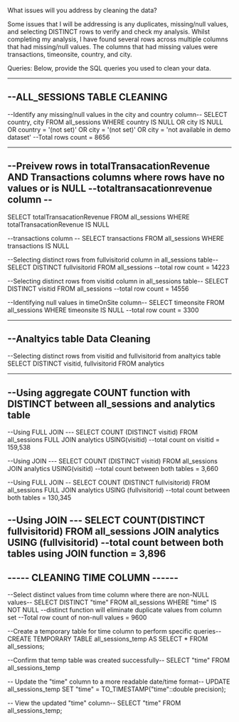 What issues will you address by cleaning the data?

Some issues that I will be addressing is any duplicates, missing/null values, and selecting DISTINCT rows to verify and check my analysis. Whilst completing my analysis, I have found several rows across multiple columns that had missing/null values. The columns that had missing values were transactions, timeonsite, country, and city. 

Queries:
Below, provide the SQL queries you used to clean your data.

-----------------------------
--ALL_SESSIONS TABLE CLEANING 
-----------------------------
--Identify any missing/null values in the city and country column--
SELECT country, city
FROM all_sessions
WHERE country IS NULL
 	 OR city IS NULL
 	 OR country = '(not set)'
  	 OR city = '(not set)'
	 OR city = 'not available in demo dataset'
--Total rows count = 8656

-------------------------------------------
--Preivew rows in totalTransacationRevenue AND Transactions columns where rows have no values or is NULL
--totaltransacationrevenue column --
--------------------------------------------
SELECT totalTransacationRevenue
FROM all_sessions
WHERE totalTransacationRevenue IS NULL 


--transactions column --
SELECT transactions
FROM all_sessions
WHERE transactions IS NULL 

--Selecting distinct rows from fullvisitorid column in all_sessions table--
SELECT DISTINCT fullvisitorid 
FROM all_sessions 
--total row count = 14223

--Selecting distinct rows from visitid column in all_sessions table--
SELECT DISTINCT visitid
FROM all_sessions
--total row count = 14556

--Identifying null values in timeOnSite column--
SELECT timeonsite
FROM all_sessions
WHERE timeonsite IS NULL 
--total row count = 3300

--------------------------------------
--Analtyics table Data Cleaning 
--------------------------------------
--Selecting distinct rows from visitid and fullvisitorid from analtyics table
SELECT DISTINCT visitid, fullvisitorid
FROM analytics 

-----------------------------------------------------------------------------------------
--Using aggregate COUNT function with DISTINCT between all_sessions and analytics table 
-----------------------------------------------------------------------------------------
--Using FULL JOIN ---
SELECT COUNT (DISTINCT visitid)
FROM all_sessions 
FULL JOIN analytics USING(visitid)
--total count on visitid = 159,538

--Using JOIN ---
SELECT COUNT (DISTINCT visitid)
FROM all_sessions
JOIN analytics USING(visitid)
--total count between both tables = 3,660

--Using FULL JOIN --
SELECT COUNT (DISTINCT fullvisitorid)
FROM all_sessions
FULL JOIN analytics USING (fullvisitorid)
--total count between both tables = 130,345

--Using JOIN ---
SELECT COUNT(DISTINCT fullvisitorid)
FROM all_sessions 
JOIN analytics USING (fullvisitorid)
--total count between both tables using JOIN function = 3,896
-----------------------------------------------------------
----- CLEANING TIME COLUMN ------
------------------------------------------------------------
--Select distinct values from time column where there are non-NULL values--
SELECT DISTINCT "time"
FROM all_sessions
WHERE "time" IS NOT NULL 
--distinct function will eliminate duplicate values from column set
--Total row count of non-null values = 9600


--Create a temporary table for time column to perform specific queries--
CREATE TEMPORARY TABLE all_sessions_temp AS
SELECT *
FROM all_sessions;

--Confirm that temp table was created successfully--
SELECT "time"
FROM all_sessions_temp

-- Update the "time" column to a more readable date/time format--
UPDATE all_sessions_temp
SET "time" = TO_TIMESTAMP("time"::double precision);

-- View the updated "time" column--
SELECT "time"
FROM all_sessions_temp;









